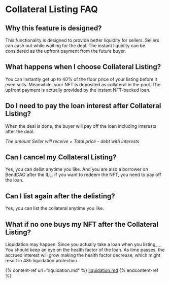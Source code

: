 # Collateral Listing FAQ

## Why this feature is designed?

This functionality is designed to provide better liquidity for sellers. Sellers can cash out while waiting for the deal. The instant liquidity can be considered as the upfront payment from the future buyer. &#x20;

## What happens when I choose Collateral Listing?

You can instantly get up to 40% of the floor price of your listing before it even sells. Meanwhile, your NFT is deposited as collateral in the pool. The upfront payment is actually provided by the instant NFT-backed loan.

## Do I need to pay the loan interest after Collateral Listing?

When the deal is done, the buyer will pay off the loan including interests after the deal.&#x20;

_The amount Seller will receive = Total price - debt with interests_

## Can I cancel my Collateral Listing?

Yes, you can delist anytime you like. And you are also a borrower on BendDAO after the ILL. If you want to redeem the NFT, you need to pay off the loan.

## Can I list again after the delisting?

Yes, you can list the collateral anytime you like.&#x20;

## What if no one buys my NFT after the Collateral Listing?

Liquidation may happen. Since you actually take a loan when you listing_._ You should keep an eye on the health factor of the loan. As time passes, the accrued interest will grow making the health factor decrease, which might result in 48h liquidation protection.

{% content-ref url="liquidation.md" %}
[liquidation.md](liquidation.md)
{% endcontent-ref %}

##

